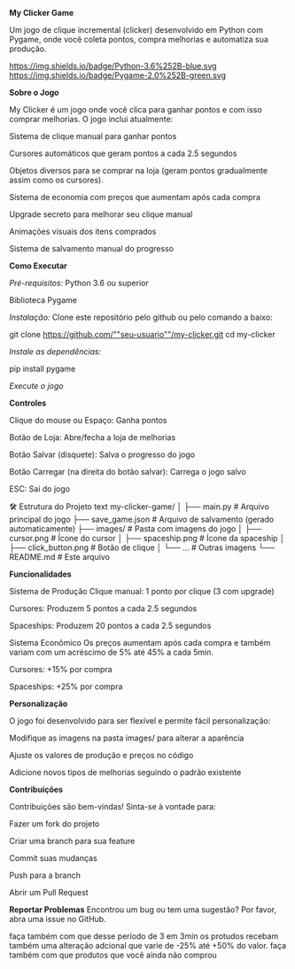   **My Clicker Game**
  
Um jogo de clique incremental (clicker) desenvolvido em Python com Pygame, onde você coleta pontos, compra melhorias e automatiza sua produção.

https://img.shields.io/badge/Python-3.6%252B-blue.svg
https://img.shields.io/badge/Pygame-2.0%252B-green.svg



  **Sobre o Jogo**
  
My Clicker é um jogo onde você clica para ganhar pontos e com isso comprar melhorias. O jogo inclui atualmente:

Sistema de clique manual para ganhar pontos

Cursores automáticos que geram pontos a cada 2.5 segundos

Objetos diversos para se comprar na loja (geram pontos gradualmente assim como os cursores).

Sistema de economia com preços que aumentam após cada compra

Upgrade secreto para melhorar seu clique manual

Animações visuais dos itens comprados

Sistema de salvamento manual do progresso



  **Como Executar**
  
*Pré-requisitos:*
Python 3.6 ou superior

Biblioteca Pygame

*Instalação:*
Clone este repositório pelo github ou pelo comando a baixo:

git clone https://github.com/""seu-usuario""/my-clicker.git
cd my-clicker

*Instale as dependências:*

pip install pygame

*Execute o jogo*



  **Controles**
  
Clique do mouse ou Espaço: Ganha pontos

Botão de Loja: Abre/fecha a loja de melhorias

Botão Salvar (disquete): Salva o progresso do jogo

Botão Carregar (na direita do botão salvar): Carrega o jogo salvo

ESC: Sai do jogo

🛠 Estrutura do Projeto
text
my-clicker-game/
│
├── main.py                 # Arquivo principal do jogo
├── save_game.json          # Arquivo de salvamento (gerado automaticamente)
├── images/                 # Pasta com imagens do jogo
│   ├── cursor.png          # Ícone do cursor
│   ├── spaceship.png       # Ícone da spaceship
│   ├── click_button.png    # Botão de clique
│   └── ...                # Outras imagens
└── README.md              # Este arquivo



  **Funcionalidades**
  
Sistema de Produção
Clique manual: 1 ponto por clique (3 com upgrade)

Cursores: Produzem 5 pontos a cada 2.5 segundos

Spaceships: Produzem 20 pontos a cada 2.5 segundos

Sistema Econômico
Os preços aumentam após cada compra e também variam com um acréscimo de 5% até 45% a cada 5min.

Cursores: +15% por compra

Spaceships: +25% por compra



  **Personalização**
  
O jogo foi desenvolvido para ser flexível e permite fácil personalização:

Modifique as imagens na pasta images/ para alterar a aparência

Ajuste os valores de produção e preços no código

Adicione novos tipos de melhorias seguindo o padrão existente



  **Contribuições**
  
Contribuições são bem-vindas! Sinta-se à vontade para:

Fazer um fork do projeto

Criar uma branch para sua feature

Commit suas mudanças

Push para a branch

Abrir um Pull Request

  **Reportar Problemas**
Encontrou um bug ou tem uma sugestão? Por favor, abra uma issue no GitHub.

faça também com que desse período de 3 em 3min os protudos recebam também uma alteração adcional que varie de -25% até +50% do valor.
faça também com que produtos que você ainda não comprou
